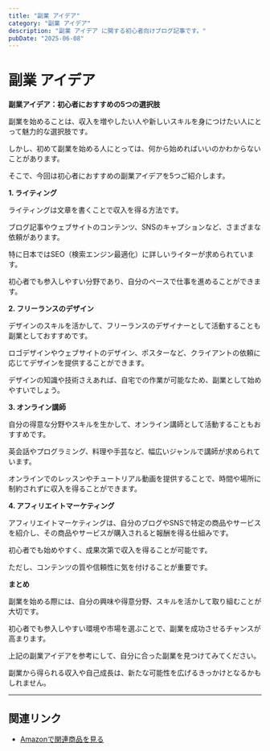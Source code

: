 ```yaml
---
title: "副業 アイデア"
category: "副業 アイデア"
description: "副業 アイデア に関する初心者向けブログ記事です。"
pubDate: "2025-06-08"
---
```


# 副業 アイデア

**副業アイデア：初心者におすすめの5つの選択肢**

副業を始めることは、収入を増やしたい人や新しいスキルを身につけたい人にとって魅力的な選択肢です。

しかし、初めて副業を始める人にとっては、何から始めればいいのかわからないことがあります。

そこで、今回は初心者におすすめの副業アイデアを5つご紹介します。



**1. ライティング**

ライティングは文章を書くことで収入を得る方法です。

ブログ記事やウェブサイトのコンテンツ、SNSのキャプションなど、さまざまな依頼があります。

特に日本ではSEO（検索エンジン最適化）に詳しいライターが求められています。

初心者でも参入しやすい分野であり、自分のペースで仕事を進めることができます。



**2. フリーランスのデザイン**

デザインのスキルを活かして、フリーランスのデザイナーとして活動することも副業としておすすめです。

ロゴデザインやウェブサイトのデザイン、ポスターなど、クライアントの依頼に応じてデザインを提供することができます。

デザインの知識や技術さえあれば、自宅での作業が可能なため、副業として始めやすいでしょう。



**3. オンライン講師**

自分の得意な分野やスキルを生かして、オンライン講師として活動することもおすすめです。

英会話やプログラミング、料理や手芸など、幅広いジャンルで講師が求められています。

オンラインでのレッスンやチュートリアル動画を提供することで、時間や場所に制約されずに収入を得ることができます。



**4. アフィリエイトマーケティング**

アフィリエイトマーケティングは、自分のブログやSNSで特定の商品やサービスを紹介し、その商品やサービスが購入されると報酬を得る仕組みです。

初心者でも始めやすく、成果次第で収入を得ることが可能です。

ただし、コンテンツの質や信頼性に気を付けることが重要です。



**まとめ**

副業を始める際には、自分の興味や得意分野、スキルを活かして取り組むことが大切です。

初心者でも参入しやすい環境や市場を選ぶことで、副業を成功させるチャンスが高まります。

上記の副業アイデアを参考にして、自分に合った副業を見つけてみてください。

副業から得られる収入や自己成長は、新たな可能性を広げるきっかけとなるかもしれません。



---

## 関連リンク

- [Amazonで関連商品を見る](https://www.amazon.co.jp/s?k=%E5%89%AF%E6%A5%AD+%E3%82%A2%E3%82%A4%E3%83%87%E3%82%A2&tag=autowritehubai-22)
